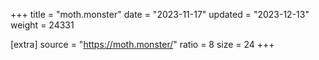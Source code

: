 +++
title = "moth.monster"
date = "2023-11-17"
updated = "2023-12-13"
weight = 24331

[extra]
source = "https://moth.monster/"
ratio = 8
size = 24
+++
